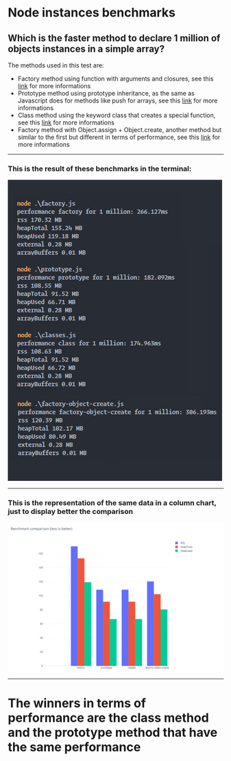 # Node instances benchmarks
## Which is the faster method to declare 1 million of objects instances in a simple array?

The methods used in this test are: 
- Factory method using function with arguments and closures, see this [link](https://www.theodinproject.com/lessons/node-path-javascript-factory-functions-and-the-module-pattern#factory-function-introduction) for more informations
- Prototype method using prototype inheritance, as the same as Javascript does for methods like push for arrays, see this [link](https://www.w3schools.com/js/js_object_prototypes.asp) for more informations
- Class method using the keyword class that creates a special function, see this [link](https://developer.mozilla.org/en-US/docs/Web/JavaScript/Reference/Classes) for more informations
- Factory method with Object.assign + Object.create, another method but similar to the first but different in terms of performance, see this [link](https://medium.com/javascript-scene/3-different-kinds-of-prototypal-inheritance-es6-edition-32d777fa16c9) for more informations

---

### This is the result of these benchmarks in the terminal:

![benchmark on terminal](benchmark-terminal-v2.jpg)

---

### This is the representation of the same data in a column chart, just to display better the comparison

![benchmark on terminal](benchmark-graph.jpg)

---

# The winners in terms of performance are the class method and the prototype method that have the same performance
